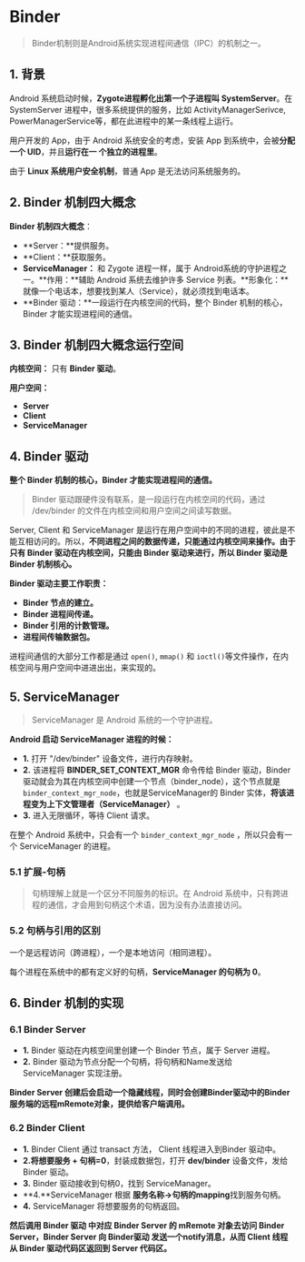 Binder
==

> Binder机制则是Android系统实现进程间通信（IPC）的机制之一。

## 1. 背景

Android 系统启动时候，**Zygote进程孵化出第一个子进程叫 SystemServer**。在 SystemServer 进程中，很多系统提供的服务，比如 ActivityManagerSerivce,     PowerManagerService等，都在此进程中的某一条线程上运行。  

用户开发的 App，由于 Android 系统安全的考虑，安装 App 到系统中，会被**分配一个 UID**，并且**运行在一 个独立的进程里**。   

由于 **Linux 系统用户安全机制**，普通 App 是无法访问系统服务的。 


## 2. Binder 机制四大概念

**Binder 机制四大概念**：
- **Server：**提供服务。
- **Client：**获取服务。
- **ServiceManager：** 和 Zygote 进程一样，属于 Android系统的守护进程之一。**作用：**辅助 Android 系统去维护许多 Service 列表。**形象化：**就像一个电话本，想要找到某人（Service），就必须找到电话本。
- **Binder 驱动：**一段运行在内核空间的代码，整个 Binder 机制的核心，Binder 才能实现进程间的通信。

## 3. Binder 机制四大概念运行空间

**内核空间：** 只有 **Binder 驱动**。

**用户空间：**
- **Server**
- **Client**
- **ServiceManager**


## 4. Binder  驱动

**整个 Binder 机制的核心，Binder 才能实现进程间的通信。**  

> Binder 驱动跟硬件没有联系，是一段运行在内核空间的代码，通过 /dev/binder 的文件在内核空间和用户空间之间读写数据。

Server, Client 和 ServiceManager 是运行在用户空间中的不同的进程，彼此是不能互相访问的。所以，**不同进程之间的数据传递，只能通过内核空间来操作。由于只有 Binder 驱动在内核空间，只能由 Binder 驱动来进行，所以 Binder 驱动是 Binder 机制核心。**

**Binder  驱动主要工作职责：** 
- **Binder 节点的建立。**
- **Binder 进程间传递。**
- **Binder 引用的计数管理。**
- **进程间传输数据包。**

进程间通信的大部分工作都是通过 `open()`, `mmap()` 和 `ioctl()`等文件操作，在内核空间与用户空间中进进出出，来实现的。


## 5. ServiceManager

> ServiceManager 是 Android 系统的一个守护进程。

**Android 启动 ServiceManager 进程的时候：**
- **1.** 打开 "/dev/binder" 设备文件，进行内存映射。
- **2.** 该进程将 **BINDER_SET_CONTEXT_MGR** 命令传给 Binder 驱动，Binder驱动就会为其在内核空间中创建一个节点（binder_node），这个节点就是 `binder_context_mgr_node`，也就是ServiceManager的 Binder 实体，**将该进程变为上下文管理者（ServiceManager）** 。
- **3.** 进入无限循环，等待 Client 请求。

在整个 Android 系统中，只会有一个 `binder_context_mgr_node` ，所以只会有一个 ServiceManager 的进程。  

### 5.1 扩展-句柄

> 句柄理解上就是一个区分不同服务的标识。在 Android 系统中，只有跨进程的通信，才会用到句柄这个术语，因为没有办法直接访问。

### 5.2 句柄与引用的区别
一个是远程访问（跨进程），一个是本地访问（相同进程）。

每个进程在系统中的都有定义好的句柄，**ServiceManager 的句柄为 0**。


## 6. Binder 机制的实现

### 6.1 Binder Server
- **1.** Binder 驱动在内核空间里创建一个 Binder 节点，属于 Server 进程。
- **2.** Binder 驱动为节点分配一个句柄，将句柄和Name发送给 ServiceManager 实现注册。

**Binder Server 创建后会启动一个隐藏线程，同时会创建Binder驱动中的Binder服务端的远程mRemote对象，提供给客户端调用。**


### 6.2 Binder Client
- **1.** Binder Client 通过 transact 方法， Client 线程进入到Binder 驱动中。
- **2.**将**想要服务 + 句柄=0**，封装成数据包，打开 **dev/binder** 设备文件，发给 Binder 驱动。
- **3.** Binder 驱动接收到句柄0，找到 ServiceManager。
- **4.**ServiceManager 根据 **服务名称->句柄的mapping**找到服务句柄。
- **4.** ServiceManager 将想要服务的句柄返回。

**然后调用 Binder 驱动 中对应 Binder Server 的 mRemote 对象去访问 Binder Server，Binder Server 向 Binder驱动 发送一个notify消息，从而 Client 线程从 Binder 驱动代码区返回到 Server 代码区。**

